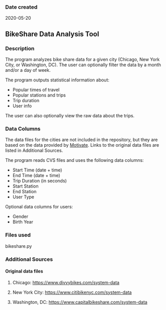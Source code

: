 ### Date created
2020-05-20

## BikeShare Data Analysis Tool

### Description
The program analyzes bike share data for a given city (Chicago, New York City, or Washington, DC). The user can optionally filter the data by a month and/or a day of week.

The program outputs statistical information about:

- Popular times of travel
- Popular stations and trips
- Trip duration
- User info

The user can also optionally view the raw data about the trips.

### Data Columns

The data files for the cities are not included in the repository, but they are based on the data provided by [Motivate](https://www.motivateco.com "Motivate website"). Links to the original data files are listed in Additional Sources.

The program reads CVS files and uses the following data columns:

- Start Time (date + time)
- End Time (date + time)
- Trip Duration (in seconds)
- Start Station
- End Station
- User Type

Optional data columns for users:
- Gender
- Birth Year

### Files used
bikeshare.py

### Additional Sources

#### Original data files

1. Chicago: https://www.divvybikes.com/system-data

2. New York City: https://www.citibikenyc.com/system-data

3. Washington, DC: https://www.capitalbikeshare.com/system-data
